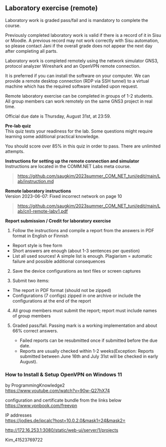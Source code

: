 ## Laboratory exercise (remote)

Laboratory work is graded pass/fail and is mandatory to complete the course.

Previously completed laboratory work is valid if there is a record of it in Sisu or Moodle. A previous record may not work correctly with Sisu automation, so please contact Jani if the overall grade does not appear the next day after completing all parts.

Laboratory work is completed remotely using the network simulator GNS3, protocol analyzer Wireshark and an OpenVPN remote connection. 

It is preferred if you can install the software on your computer. We can provide a remote desktop connection (RDP via SSH tunnel) to a virtual machine which has the required software installed upon request.

Remote laboratory exercise can be completed in groups of 1-2 students.  
All group members can work remotely on the same GNS3 project in real time.

Official due date is Thursday, August 31st, at 23:59.

**Pre-lab quiz**  
This quiz tests your readiness for the lab. Some questions might require learning some additional practical knowledge.

You should score over 85% in this quiz in order to pass. There are unlimited attempts.


**Instructions for setting up the remote connection and simulator**  
Instructions are located in the COMM.NET Labs meta course.  
> https://github.com/saugkim/2023summer_COM_NET_tuni/edit/main/Lab/instruction.md

**Remote laboratory instructions**  
Version 2023-06-07: Fixed incorrect network on page 10
> https://github.com/saugkim/2023summer_COM_NET_tuni/edit/main/Lab/cn1-remote-labv1.pdf

 
**Report submission / Credit for laboratory exercise**   

1. Follow the instructions and compile a report from the answers in PDF format in English or Finnish  
 - Report style is free form  
 - Short answers are enough (about 1-3 sentences per question)  
 - List all used sources! A simple list is enough. Plagiarism = automatic failure and possible additional consequences  

2. Save the device configurations as text files or screen captures

3. Submit two items:  
 - The report in PDF format (should not be zipped)  
 - Configurations (7 configs) zipped in one archive or include the configurations at the end of the report  
    
4. All group members must submit the report; report must include names of group members

5. Graded pass/fail. Passing mark is a working implementation and about 66% correct answers.  
     - Failed reports can be resubmitted once if submitted before the due date.  
     - Reports are usually checked within 1-2 weeks(Exception: Reports submitted between June 16th and July 31st will be checked in early August).  


### How to Install & Setup OpenVPN on Windows 11

by ProgrammingKnowledge2  
https://www.youtube.com/watch?v=90w-Q27hX74

configuration and certificate bundle from the links below  
https://www.vpnbook.com/freevpn

IP addresses  
https://jodies.de/ipcalc?host=10.0.2.0&mask1=24&mask2=

http://172.16.253.1:3080/static/web-ui/server/1/projects

Kim_41523769722

